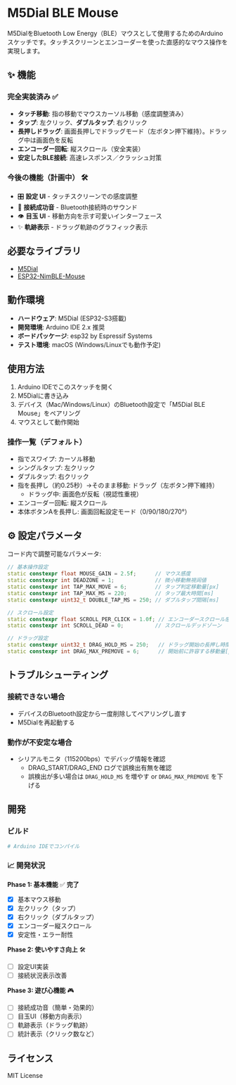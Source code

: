 # M5Dial BLE Mouse

M5DialをBluetooth Low Energy（BLE）マウスとして使用するためのArduinoスケッチです。タッチスクリーンとエンコーダーを使った直感的なマウス操作を実現します。

## ✨ 機能

### 完全実装済み ✅
- **タッチ移動**: 指の移動でマウスカーソル移動（感度調整済み）
- **タップ**: 左クリック、**ダブルタップ**: 右クリック
- **長押しドラッグ**: 画面長押しでドラッグモード（左ボタン押下維持）。ドラッグ中は画面色を反転
- **エンコーダー回転**: 縦スクロール（安全実装）
- **安定したBLE接続**: 高速レスポンス／クラッシュ対策

### 今後の機能（計画中） 🛠️
- 🎛️ **設定 UI** - タッチスクリーンでの感度調整
- 🌵 **接続成功音** - Bluetooth接続時のサウンド
- 👁️ **目玉 UI** - 移動方向を示す可愛いインターフェース
- ✨ **軌跡表示** - ドラッグ軌跡のグラフィック表示

## 必要なライブラリ

- [M5Dial](https://github.com/m5stack/M5Dial) 
- [ESP32-NimBLE-Mouse](https://github.com/wakwak-koba/ESP32-NimBLE-Mouse)

## 動作環境

- **ハードウェア**: M5Dial (ESP32-S3搭載)
- **開発環境**: Arduino IDE 2.x 推奨
- **ボードパッケージ**: esp32 by Espressif Systems
- **テスト環境**: macOS (Windows/Linuxでも動作予定)

## 使用方法

1. Arduino IDEでこのスケッチを開く
2. M5Dialに書き込み
3. デバイス（Mac/Windows/Linux）のBluetooth設定で「M5Dial BLE Mouse」をペアリング
4. マウスとして動作開始

### 操作一覧（デフォルト）
- 指でスワイプ: カーソル移動
- シングルタップ: 左クリック
- ダブルタップ: 右クリック
- 指を長押し（約0.25秒）→そのまま移動: ドラッグ（左ボタン押下維持）
  - ドラッグ中: 画面色が反転（視認性重視）
- エンコーダー回転: 縦スクロール
- 本体ボタンAを長押し: 画面回転設定モード（0/90/180/270°）

## ⚙️ 設定パラメータ

コード内で調整可能なパラメータ:

```cpp
// 基本操作設定
static constexpr float MOUSE_GAIN = 2.5f;      // マウス感度
static constexpr int DEADZONE = 1;             // 微小移動無視闾値
static constexpr int TAP_MAX_MOVE = 6;         // タップ判定移動量[px]
static constexpr int TAP_MAX_MS = 220;         // タップ最大時間[ms]
static constexpr uint32_t DOUBLE_TAP_MS = 250; // ダブルタップ間隔[ms]

// スクロール設定
static constexpr float SCROLL_PER_CLICK = 1.0f; // エンコーダースクロール感度
static constexpr int SCROLL_DEAD = 0;          // スクロールデッドゾーン

// ドラッグ設定
static constexpr uint32_t DRAG_HOLD_MS = 250;   // ドラッグ開始の長押し時間[ms]
static constexpr int DRAG_MAX_PREMOVE = 6;      // 開始前に許容する移動量[px]
```

## トラブルシューティング

### 接続できない場合
- デバイスのBluetooth設定から一度削除してペアリングし直す
- M5Dialを再起動する

### 動作が不安定な場合
- シリアルモニタ（115200bps）でデバッグ情報を確認
  - DRAG_START/DRAG_END ログで誤検出有無を確認
  - 誤検出が多い場合は `DRAG_HOLD_MS` を増やす or `DRAG_MAX_PREMOVE` を下げる

## 開発

### ビルド
```bash
# Arduino IDEでコンパイル
```

### 📈 開発状況

**Phase 1: 基本機能** ✅ **完了**
- [x] 基本マウス移動
- [x] 左クリック（タップ）
- [x] 右クリック（ダブルタップ）
- [x] エンコーダー縦スクロール
- [x] 安定性・エラー耐性

**Phase 2: 使いやすさ向上** 🛠️
- [ ] 設定UI実装
- [ ] 接続状況表示改善

**Phase 3: 遊び心機能** 🎮
- [ ] 接続成功音（簡単・効果的）
- [ ] 目玉UI（移動方向表示）
- [ ] 軌跡表示（ドラッグ軌跡）
- [ ] 統計表示（クリック数など）

## ライセンス

MIT License
